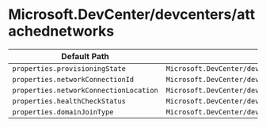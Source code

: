# Microsoft.DevCenter/devcenters/attachednetworks

| Default Path | Alias |
|---|---|
| `properties.provisioningState` | `Microsoft.DevCenter/devcenters/attachednetworks/provisioningState` |
| `properties.networkConnectionId` | `Microsoft.DevCenter/devcenters/attachednetworks/networkConnectionId` |
| `properties.networkConnectionLocation` | `Microsoft.DevCenter/devcenters/attachednetworks/networkConnectionLocation` |
| `properties.healthCheckStatus` | `Microsoft.DevCenter/devcenters/attachednetworks/healthCheckStatus` |
| `properties.domainJoinType` | `Microsoft.DevCenter/devcenters/attachednetworks/domainJoinType` |

